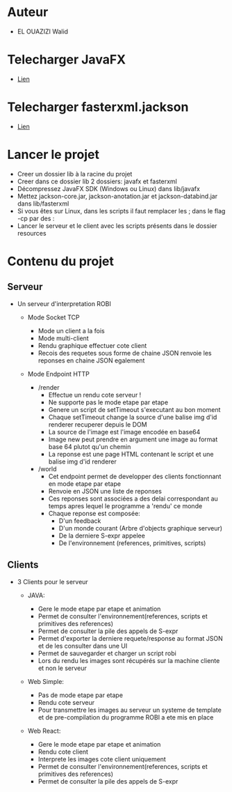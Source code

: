 # Auteur
- EL OUAZIZI Walid

# Telecharger JavaFX
- [Lien](https://gluonhq.com/products/javafx/)

# Telecharger fasterxml.jackson

- [Lien](https://central.sonatype.com/namespace/com.fasterxml.jackson.core)

# Lancer le projet
- Creer un dossier lib à la racine du projet
- Creer dans ce dossier lib 2 dossiers: javafx et fasterxml
- Décompressez JavaFX SDK (Windows ou Linux) dans lib/javafx
- Mettez jackson-core.jar, jackson-anotation.jar et jackson-databind.jar dans lib/fasterxml
- Si vous êtes sur Linux, dans les scripts il faut remplacer les ; dans le flag -cp par des :
- Lancer le serveur et le client avec les scripts présents dans le dossier resources

# Contenu du projet

## Serveur

- Un serveur d'interpretation ROBI

	- Mode Socket TCP
		- Mode un client a la fois
		- Mode multi-client
		- Rendu graphique effectuer cote client
		- Recois des requetes sous forme de chaine JSON renvoie les reponses en chaine JSON egalement

	- Mode Endpoint HTTP
		- /render
			- Effectue un rendu cote serveur !
			- Ne supporte pas le mode etape par etape
			- Genere un script de setTimeout s'executant au bon moment
			- Chaque setTimeout change la source d'une balise img d'id renderer recuperer depuis le DOM
			- La source de l'image est l'image encodée en base64
			- Image new peut prendre en argument une image au format base 64 plutot qu'un chemin
			- La reponse est une page HTML contenant le script et une balise img d'id renderer
		- /world
			- Cet endpoint permet de developper des clients fonctionnant en mode etape par etape
			- Renvoie en JSON une liste de reponses
			- Ces reponses sont associées a des delai correspondant au temps apres lequel le programme a 'rendu' ce monde
			- Chaque reponse est composée:
				- D'un feedback
				- D'un monde courant (Arbre d'objects graphique serveur)
				- De la derniere S-expr appelee
				- De l'environnement (references, primitives, scripts)
		
## Clients
- 3 Clients pour le serveur

	- JAVA:
		- Gere le mode etape par etape et animation
		- Permet de consulter l'environnement(references, scripts et primitives des references)
		- Permet de consulter la pile des appels de S-expr
		- Permet d'exporter la derniere requete/response au format JSON et de les consulter dans une UI
		- Permet de sauvegarder et charger un script robi
		- Lors du rendu les images sont récupérés sur la machine cliente et non le serveur

	- Web Simple:
		- Pas de mode etape par etape
		- Rendu cote serveur
		- Pour transmettre les images au serveur un systeme de template et de pre-compilation du programme ROBI a ete mis en place

	- Web React:
		- Gere le mode etape par etape et animation
		- Rendu cote client
		- Interprete les images cote client uniquement
		- Permet de consulter l'environnement(references, scripts et primitives des references)
		- Permet de consulter la pile des appels de S-expr